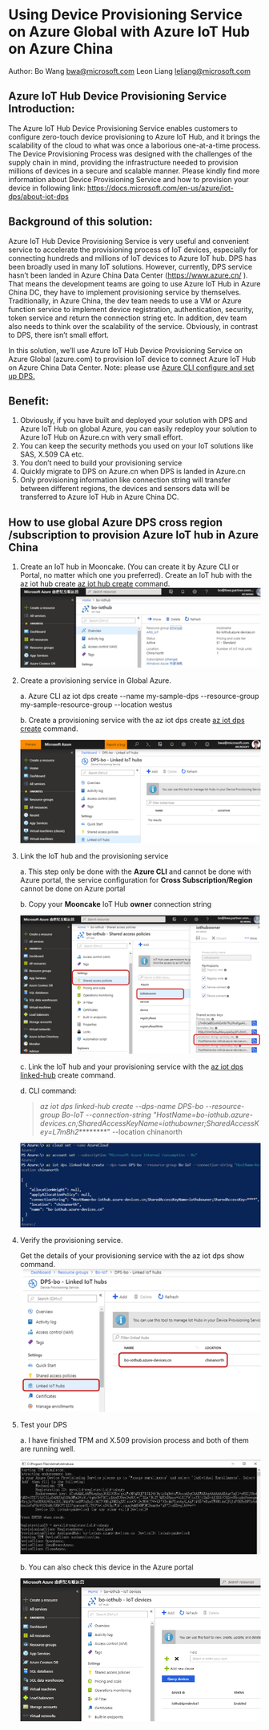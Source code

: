 # Using Device Provisioning Service on Azure Global with Azure IoT Hub on Azure China

Author: 
Bo Wang bwa@microsoft.com
Leon Liang leliang@microsoft.com

## Azure IoT Hub Device Provisioning Service Introduction: 
The Azure IoT Hub Device Provisioning Service enables customers to configure zero-touch device provisioning to Azure IoT Hub, and it brings the scalability of the cloud to what was once a laborious one-at-a-time process. The Device Provisioning Process was designed with the challenges of the supply chain in mind, providing the infrastructure needed to provision millions of devices in a secure and scalable manner. Please kindly find more information about Device Provisioning Service and how to provision your device in following link: https://docs.microsoft.com/en-us/azure/iot-dps/about-iot-dps

## Background of this solution: 
Azure IoT Hub Device Provisioning Service is very useful and convenient service to accelerate the provisioning process of IoT devices, especially for connecting hundreds and millions of IoT devices to Azure IoT hub. DPS has been broadly used in many IoT solutions. However, currently, DPS service hasn’t been landed in Azure China Data Center (https://www.azure.cn/ ). That means the development teams are going to use Azure IoT Hub in Azure China DC, they have to implement provisioning service by themselves. Traditionally, in Azure China, the dev team needs to use a VM or Azure function service to implement device registration, authentication, security, token service and return the connection string etc. In addition, dev team also needs to think over the scalability of the service. Obviously, in contrast to DPS, there isn’t small effort. 

In this solution, we’ll use Azure IoT Hub Device Provisioning Service on Azure Global (azure.com) to provision IoT device to connect Azure IoT Hub on Azure China Data Center. Note: please use <a href="https://docs.microsoft.com/en-us/azure/iot-dps/quick-setup-auto-provision-cli" target="_blank"> Azure CLI configure and set up DPS.</a>

## Benefit:
1.	Obviously, if you have built and deployed your solution with DPS and Azure IoT Hub on global Azure, you can easily redeploy your solution to Azure IoT Hub on Azure.cn with very small effort.  
2.	You can keep the security methods you used on your IoT solutions like SAS, X.509 CA etc. 
3.	You don’t need to build your provisioning service
4.	Quickly migrate to DPS on Azure.cn when DPS is landed in Azure.cn
5.	Only provisioning information like connection string will transfer between different regions, the devices and sensors data will be transferred to Azure IoT Hub in Azure China DC.

## How to use global Azure DPS cross region /subscription to provision Azure IoT hub in Azure China

1.	Create an IoT hub in Mooncake. (You can create it by Azure CLI or Portal, no matter which one you preferred). Create an IoT hub with the az iot hub create <a href="https://apac01.safelinks.protection.outlook.com/?url=https%3A%2F%2Fdocs.microsoft.com%2Fen-us%2Fcli%2Fazure%2Fiot%2Fhub%3Fview%3Dazure-cli-latest%23az-iot-hub-create&data=02%7C01%7C%7C371b07afa4584b7d5fdd08d676e7b121%7C72f988bf86f141af91ab2d7cd011db47%7C1%7C0%7C636827134816957572&sdata=qpyfWKbR3bFFnsQjHURjGlSSu5iZo9vRhWf87ZmoBgA%3D&reserved=0" target="_blank"> az iot hub create</a> command.
![数据文件](images/1.jpg)

2.	Create a provisioning service in Global Azure.

    a.  Azure CLI  az iot dps create --name my-sample-dps --resource-group my-sample-resource-group --location westus

    b. Create a provisioning service with the az iot dps create <a href="https://apac01.safelinks.protection.outlook.com/?url=https%3A%2F%2Fdocs.microsoft.com%2Fen-us%2Fcli%2Fazure%2Fiot%2Fdps%3Fview%3Dazure-cli-latest%23az-iot-dps-create&data=02%7C01%7C%7C371b07afa4584b7d5fdd08d676e7b121%7C72f988bf86f141af91ab2d7cd011db47%7C1%7C0%7C636827134816967581&sdata=uGxVcn0xquLMpA5118WMPQHFtHTvKgzbWUAzQtgQtqs%3D&reserved=0" target="_blank"> az iot dps create</a> command.

    ![数据文件](images/2.png)

3.	Link the IoT hub and the provisioning service
    
    a.	This step only be done with the **Azure CLI** and cannot be done with Azure portal, the service configuration for **Cross Subscription/Region** cannot be done on Azure portal

    b.	Copy your **Mooncake** IoT Hub **owner** connection string

    ![数据文件](images/3.png)
    
    c.	Link the IoT hub and your provisioning service with the <a href="https://apac01.safelinks.protection.outlook.com/?url=https%3A%2F%2Fdocs.microsoft.com%2Fen-us%2Fcli%2Fazure%2Fiot%2Fdps%2Flinked-hub%3Fview%3Dazure-cli-latest%23az-iot-dps-linked-hub-create&data=02%7C01%7C%7C371b07afa4584b7d5fdd08d676e7b121%7C72f988bf86f141af91ab2d7cd011db47%7C1%7C0%7C636827134816967581&sdata=iIq8LbxQD9IBIFz82h%2BrP%2BLqKyyU6IpKM4UJ1ulmR5w%3D&reserved=0" target="_blank"> az iot dps linked-hub</a> create command.

    d.  CLI command:
    > *az iot dps linked-hub create --dps-name DPS-bo --resource-group Bo-IoT --connection-string "HostName=bo-iothub.azure-devices.cn;SharedAccessKeyName=iothubowner;SharedAccessKey=L7m8h2*********" --location chinanorth

    ![数据文件](images/4.png)
    
4.	Verify the provisioning service. 
    
    Get the details of your provisioning service with the az iot dps show command.
    ![数据文件](images/5.png)

5.	Test your DPS 

    a.	I have finished TPM and X.509 provision process and both of them are running well.

    ![数据文件](images/6.png)

    b.	You can also check this device in the Azure portal

    ![数据文件](images/7.png)



    



